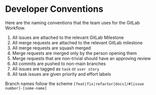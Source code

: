 # Developer Conventions

Here are the naming conventions that the team uses for the GitLab Workflow.

1. All issues are attached to the relevant GitLab Milestone
2. All merge requests are attached to the relevant GitLab milestone
3. All merge requests are squash merged
4. Merge requests are merged only by the person opening them
5. Merge requests that are non-trivial should have an approving review
6. All commits are pushed to non-main branches
7. All issues are tagged as `task` or `user story`
8. All task issues are given priority and effort labels

Branch names follow the scheme `[feat|fix|refactor|docs]/#[issue number]-[some-name]`
